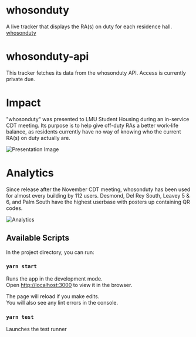 # whosonduty

A live tracker that displays the RA(s) on duty for each residence hall.
[whosonduty](https://whosonduty.vercel.app)

# whosonduty-api

This tracker fetches its data from the whosonduty API. Access is currently private due.

# Impact

"whosonduty" was presented to LMU Student Housing during an in-service CDT meeting. Its purpose is to help give off-duty RAs a better work-life balance, as residents currently have no way of knowing who the current RA(s) on duty actually are.

![Presentation Image](https://i.imgur.com/vzHl278.png)

# Analytics

Since release after the November CDT meeting, whosonduty has been used for almost every building by 112 users. Desmond, Del Rey South, Leavey 5 & 6, and Palm South have the highest userbase with posters up containing QR codes.

![Analytics](https://i.imgur.com/FPC1lNi.png)

## Available Scripts

In the project directory, you can run:

### `yarn start`

Runs the app in the development mode.\
Open [http://localhost:3000](http://localhost:3000) to view it in the browser.

The page will reload if you make edits.\
You will also see any lint errors in the console.

### `yarn test`

Launches the test runner
